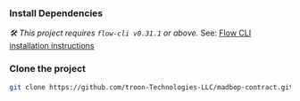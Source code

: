 ### Install Dependencies

_🛠 This project requires `flow-cli v0.31.1` or above._ See: [Flow CLI installation instructions](https://docs.onflow.org/flow-cli)

### Clone the project

```sh
git clone https://github.com/troon-Technologies-LLC/madbop-contract.git
```
